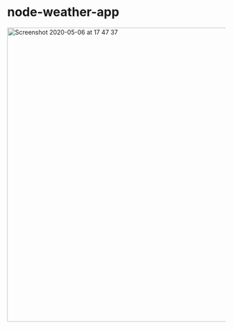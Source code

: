 # node-weather-app
<img width="678" alt="Screenshot 2020-05-06 at 17 47 37" src="https://user-images.githubusercontent.com/58920458/81191486-be286580-8fc1-11ea-8e49-dcb18136091c.png">
